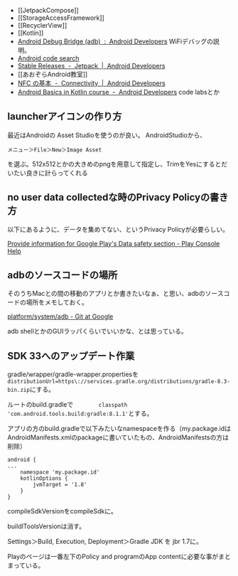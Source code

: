 - [[JetpackCompose]]
- [[StorageAccessFramework]]
- [[RecyclerView]]
- [[Kotlin]]
- [Android Debug Bridge (adb)  :  Android Developers](https://developer.android.com/studio/command-line/adb) WiFiデバッグの説明。
- [Android code search](https://cs.android.com)
- [Stable Releases  -  Jetpack  |  Android Developers](https://developer.android.com/jetpack/androidx/versions/stable-channel)
- [[あおぞらAndroid教室]]
- [NFC の基本  -  Connectivity  |  Android Developers](https://developer.android.com/guide/topics/connectivity/nfc/nfc?hl=ja)
- [Android Basics in Kotlin course  -  Android Developers](https://developer.android.com/courses/android-basics-kotlin/course) code labsとか

## launcherアイコンの作り方

最近はAndroidの Asset Studioを使うのが良い。
AndroidStudioから、

`メニュー＞File＞New＞Image Asset`

を選ぶ。512x512とかの大きめのpngを用意して指定し、TrimをYesにするとだいたい良きに計らってくれる

## no user data collectedな時のPrivacy Policyの書き方

以下にあるように、データを集めてない、というPrivacy Policyが必要らしい。

[Provide information for Google Play's Data safety section - Play Console Help](https://support.google.com/googleplay/android-developer/answer/10787469?hl=en)

## adbのソースコードの場所

そのうちMacとの間の移動のアプリとか書きたいなぁ、と思い、adbのソースコードの場所をメモしておく。

[platform/system/adb - Git at Google](https://android.googlesource.com/platform/system/adb)

adb shellとかのGUIラッパくらいでいいかな、とは思っている。

## SDK 33へのアップデート作業

gradle/wrapper/gradle-wrapper.propertiesを `distributionUrl=https\://services.gradle.org/distributions/gradle-8.3-bin.zip`にする。

ルートのbuild.gradleで`        classpath 'com.android.tools.build:gradle:8.1.1'`とする。

アプリの方のbuild.gradleで以下みたいなnamespaceを作る（my.package.idはAndroidManifests.xmlのpackageに書いていたもの、AndroidManifestsの方は削除）

```
android {
...
    namespace 'my.package.id'
    kotlinOptions {
        jvmTarget = '1.8'
    }
}
```

compileSdkVersionをcompileSdkに。

buildlToolsVersionは消す。

Settings＞Build, Execution, Deployment＞Gradle JDK を jbr 1.7に。


Playのページは一番左下のPolicy and programのApp contentに必要な事がまとまっている。